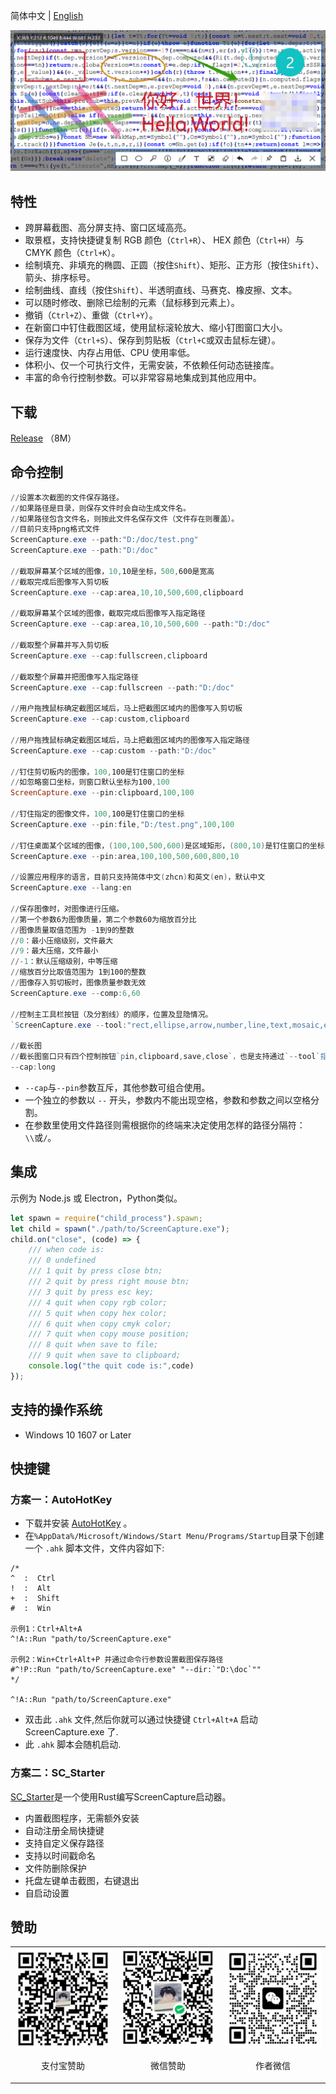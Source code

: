 简体中文 | [English](./ReadMe.en.md)

![banner](./Doc/banner.png)

## 特性

- 跨屏幕截图、高分屏支持、窗口区域高亮。
- 取景框，支持快捷键复制 RGB 颜色（`Ctrl+R`）、 HEX 颜色（`Ctrl+H`）与 CMYK 颜色（`Ctrl+K`）。
- 绘制填充、非填充的椭圆、正圆（按住`Shift`）、矩形、正方形（按住`Shift`）、箭头、排序标号。
- 绘制曲线、直线（按住`Shift`）、半透明直线、马赛克、橡皮擦、文本。
- 可以随时修改、删除已绘制的元素（鼠标移到元素上）。
- 撤销（`Ctrl+Z`）、重做（`Ctrl+Y`）。
- 在新窗口中钉住截图区域，使用鼠标滚轮放大、缩小钉图窗口大小。
- 保存为文件（`Ctrl+S`）、保存到剪贴板（`Ctrl+C`或双击鼠标左键）。
- 运行速度快、内存占用低、CPU 使用率低。
- 体积小、仅一个可执行文件，无需安装，不依赖任何动态链接库。
- 丰富的命令行控制参数。可以非常容易地集成到其他应用中。

## 下载

[Release](https://github.com/xland/ScreenCapture/releases/) （8M）

## 命令控制

```powershell
//设置本次截图的文件保存路径。
//如果路径是目录，则保存文件时会自动生成文件名。
//如果路径包含文件名，则按此文件名保存文件（文件存在则覆盖）。
//目前只支持png格式文件
ScreenCapture.exe --path:"D:/doc/test.png"
ScreenCapture.exe --path:"D:/doc"

//截取屏幕某个区域的图像，10,10是坐标，500,600是宽高
//截取完成后图像写入剪切板
ScreenCapture.exe --cap:area,10,10,500,600,clipboard

//截取屏幕某个区域的图像，截取完成后图像写入指定路径
ScreenCapture.exe --cap:area,10,10,500,600 --path:"D:/doc"

//截取整个屏幕并写入剪切板
ScreenCapture.exe --cap:fullscreen,clipboard

//截取整个屏幕并把图像写入指定路径
ScreenCapture.exe --cap:fullscreen --path:"D:/doc"

//用户拖拽鼠标确定截图区域后，马上把截图区域内的图像写入剪切板
ScreenCapture.exe --cap:custom,clipboard

//用户拖拽鼠标确定截图区域后，马上把截图区域内的图像写入指定路径
ScreenCapture.exe --cap:custom --path:"D:/doc"

//钉住剪切板内的图像，100,100是钉住窗口的坐标
//如忽略窗口坐标，则窗口默认坐标为100,100
ScreenCapture.exe --pin:clipboard,100,100

//钉住指定的图像文件，100,100是钉住窗口的坐标
ScreenCapture.exe --pin:file,"D:/test.png",100,100

//钉住桌面某个区域的图像，(100,100,500,600)是区域矩形，(800,10)是钉住窗口的坐标
ScreenCapture.exe --pin:area,100,100,500,600,800,10

//设置应用程序的语言，目前只支持简体中文(zhcn)和英文(en)，默认中文
ScreenCapture.exe --lang:en

//保存图像时，对图像进行压缩。
//第一个参数6为图像质量，第二个参数60为缩放百分比
//图像质量取值范围为 -1到9的整数
//0：最小压缩级别，文件最大
//9：最大压缩，文件最小
//-1：默认压缩级别，中等压缩
//缩放百分比取值范围为 1到100的整数
//图像存入剪切板时，图像质量参数无效
ScreenCapture.exe --comp:6,60

//控制主工具栏按钮（及分割线）的顺序，位置及显隐情况。
`ScreenCapture.exe --tool:"rect,ellipse,arrow,number,line,text,mosaic,eraser,|,undo,redo,|,pin,clipboard,save,close"`

//截长图
//截长图窗口只有四个控制按钮`pin,clipboard,save,close`，也是支持通过`--tool`指令控制的
--cap:long
```

- `--cap`与`--pin`参数互斥，其他参数可组合使用。
- 一个独立的参数以 `--` 开头，参数内不能出现空格，参数和参数之间以空格分割。
- 在参数里使用文件路径则需根据你的终端来决定使用怎样的路径分隔符：`\\`或`/`。

## 集成

示例为 Node.js 或 Electron，Python类似。

```js
let spawn = require("child_process").spawn;
let child = spawn("./path/to/ScreenCapture.exe");
child.on("close", (code) => {
    /// when code is:
    /// 0 undefined
    /// 1 quit by press close btn;
    /// 2 quit by press right mouse btn;
    /// 3 quit by press esc key;
    /// 4 quit when copy rgb color;
    /// 5 quit when copy hex color;
    /// 6 quit when copy cmyk color;
    /// 7 quit when copy mouse position;
    /// 8 quit when save to file;
    /// 9 quit when save to clipboard;
    console.log("the quit code is:",code)
});
```

## 支持的操作系统

- Windows 10 1607 or Later

## 快捷键

### 方案一：AutoHotKey

- 下载并安装 [AutoHotKey](https://www.autohotkey.com/) 。
- 在`%AppData%/Microsoft/Windows/Start Menu/Programs/Startup`目录下创建一个 `.ahk` 脚本文件，文件内容如下:

```ahk
/*
^  :  Ctrl
!  :  Alt
+  :  Shift
#  :  Win

示例1：Ctrl+Alt+A 
^!A::Run "path/to/ScreenCapture.exe"

示例2：Win+Ctrl+Alt+P 并通过命令行参数设置截图保存路径
#^!P::Run "path/to/ScreenCapture.exe" "--dir:`"D:\doc`""
*/

^!A::Run "path/to/ScreenCapture.exe"
```

- 双击此 `.ahk` 文件,然后你就可以通过快捷键 `Ctrl+Alt+A` 启动 ScreenCapture.exe 了.
- 此 `.ahk` 脚本会随机启动.

### 方案二：SC_Starter

[SC_Starter](https://github.com/Mikachu2333/sc_starter/)是一个使用Rust编写ScreenCapture启动器。

- 内置截图程序，无需额外安装
- 自动注册全局快捷键
- 支持自定义保存路径
- 支持以时间戳命名
- 文件防删除保护
- 托盘左键单击截图，右键退出
- 自启动设置

## 赞助

<table>
  <tr>
    <td align="center">
      <img src="./Doc/alipay.jpg" width="160" height="160">
      <p>支付宝赞助</p>
    </td>
    <td align="center">
      <img src="./Doc/wechat.png" width="160" height="160">
      <p>微信赞助</p>
    </td>
    <td align="center">
      <img src="./Doc/author.jpg" width="160" height="160">
      <p>作者微信</p>
    </td>
  </tr>
</table>